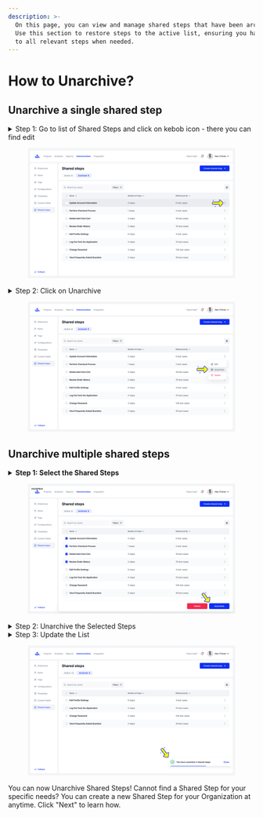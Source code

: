 ```yaml
---
description: >-
  On this page, you can view and manage shared steps that have been archived.
  Use this section to restore steps to the active list, ensuring you have access
  to all relevant steps when needed.
---
```


# How to Unarchive?

## Unarchive a single shared step&#x20;

<details>

<summary>Step 1: Go to list of Shared Steps and click on kebob icon - there you can find edit</summary>

A window will appear on the right side.

</details>

<figure><img src="../../../../.gitbook/assets/180_Shared steps list - Archived - hover.png" alt=""><figcaption></figcaption></figure>

<details>

<summary>Step 2: Click on Unarchive</summary>

A small menu will appear with three options. Click on "Unarchive" to restore it to the active list.

</details>

<figure><img src="../../../../.gitbook/assets/181_Shared steps list - Archived - menu.png" alt=""><figcaption></figcaption></figure>

## Unarchive multiple shared steps

<details>

<summary><strong>Step 1: Select the Shared Steps</strong></summary>

Use the checkboxes to select the multiple shared steps you want to unarchive.

</details>

<figure><img src="../../../../.gitbook/assets/182_Shared steps list - Bulk.png" alt=""><figcaption></figcaption></figure>

<details>

<summary>Step 2: Unarchive the Selected Steps</summary>

Choose the "Unarchive" option on the bottom side of the page.

</details>

<details>

<summary>Step 3: Update the List</summary>

After unarchiving, the list will refresh to show the shared steps that have been moved back to the active list.

</details>

<figure><img src="../../../../.gitbook/assets/186_Shared steps list - Unarchived.png" alt=""><figcaption></figcaption></figure>

You can now Unarchive Shared Steps! Cannot find a Shared Step for your specific needs? You can create a new Shared Step for your Organization at anytime. Click "Next" to learn how.&#x20;
